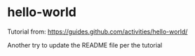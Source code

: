 # hello-world
Tutorial from: https://guides.github.com/activities/hello-world/

Another try to update the README file per the tutorial
